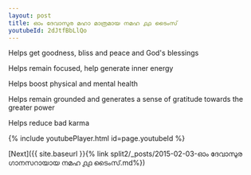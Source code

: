 ```yaml
---
layout: post
title: ഓം ദേവാസുര മഹാ മാത്രമായ നമഹ ൧൧ ടൈംസ്
youtubeId: 2dJtfBbLlQo
---
```

 
 
Helps get goodness, bliss and peace and God's blessings
 
Helps remain focused, help generate inner energy 
 
Helps boost physical and mental health 
 
Helps remain grounded and generates a sense of gratitude towards the greater power 
 
Helps reduce bad karma
 
 
 
 


{% include youtubePlayer.html id=page.youtubeId %}
 
[Next]({{ site.baseurl }}{% link  split2/_posts/2015-02-03-ഓം ദേവാസുര ഗാനസറായായ നമഹ ൧൧ ടൈംസ്.md%})
 
